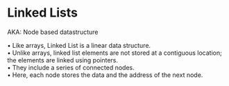 # Linked Lists

AKA: Node based datastructure

• Like arrays, Linked List is a linear data structure.<br>
• Unlike arrays, linked list elements are not stored at a contiguous location; the elements are linked using pointers.<br>
• They include a series of connected nodes.<br>
• Here, each node stores the data and the address of the next node.
